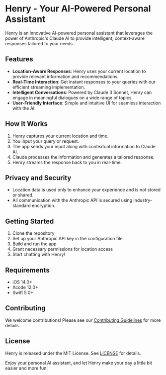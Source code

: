# Henry - Your AI-Powered Personal Assistant

Henry is an innovative AI-powered personal assistant that leverages the power of Anthropic's Claude AI to provide intelligent, context-aware responses tailored to your needs.

## Features

- **Location-Aware Responses**: Henry uses your current location to provide relevant information and recommendations.
- **Real-Time Interaction**: Get instant responses to your queries with our efficient streaming implementation.
- **Intelligent Conversations**: Powered by Claude 3 Sonnet, Henry can engage in meaningful dialogues on a wide range of topics.
- **User-Friendly Interface**: Simple and intuitive UI for seamless interaction with the AI.

## How It Works

1. Henry captures your current location and time.
2. You input your query or request.
3. The app sends your input along with contextual information to Claude AI.
4. Claude processes the information and generates a tailored response.
5. Henry streams the response back to you in real-time.

## Privacy and Security

- Location data is used only to enhance your experience and is not stored or shared.
- All communication with the Anthropic API is secured using industry-standard encryption.

## Getting Started

1. Clone the repository
2. Set up your Anthropic API key in the configuration file
3. Build and run the app
4. Grant necessary permissions for location access
5. Start chatting with Henry!

## Requirements

- iOS 14.0+
- Xcode 12.0+
- Swift 5.0+

## Contributing

We welcome contributions! Please see our [Contributing Guidelines](CONTRIBUTING.md) for more details.

## License

Henry is released under the MIT License. See [LICENSE](LICENSE) for details.

Enjoy your personal AI assistant, and let Henry make your day a little bit easier and more fun!

